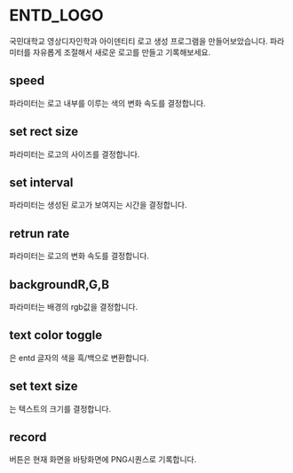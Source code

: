 # ENTD_LOGO
국민대학교 영상디자인학과 아이덴티티 로고 생성 프로그램을 만들어보았습니다. 
파라미터를 자유롭게 조절해서 새로운 로고를 만들고 기록해보세요.

## speed
파라미터는 로고 내부를 이루는 색의 변화 속도를 결정합니다.

## set rect size 
파라미터는 로고의 사이즈를 결정합니다.

## set interval 
파라미터는 생성된 로고가 보여지는 시간을 결정합니다.

## retrun rate
파라미터는 로고의 변화 속도를 결정합니다.

## backgroundR,G,B 
파라미터는 배경의 rgb값을 결정합니다.

## text color toggle 
은 entd 글자의 색을 흑/백으로 변환합니다.

## set text size 
는 텍스트의 크기를 결정합니다.

## record 
버튼은 현재 화면을 바탕화면에 PNG시퀀스로 기록합니다.
